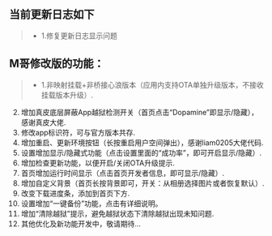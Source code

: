 ## 当前更新日志如下

> - 1.修复更新日志显示问题

## M哥修改版的功能：

> - 1.非映射挂载+非桥接心浪版本（应用内支持OTA单独升级版本，不接收挂载版本升级）.
2. 增加真皮底层屏蔽App越狱检测开关（首页点击“Dopamine”即显示/隐藏），感谢真皮大佬.
3. 修改app标识符，可与官方版本共存.
4. 增加重启、更新环境按钮（长按重启用户空间弹出），感谢liam0205大佬代码.
5. 设置增加显示/隐藏式功能（点击设置里面的“成功率”，即可开启显示/隐藏）.
6. 增加检查更新功能，以便开启/关闭OTA升级提示.
7. 首页增加运行时间显示（点击首页开发者信息，即可显示/隐藏）.
8. 增加自定义背景（首页长按背景即可，开关：从相册选择图片或者恢复默认）.
9. 改变下载进度条，添加到首页下方.
10. 设置增加“一键备份”功能，点击有详细说明。
11. 增加“清除越狱”提示，避免越狱状态下清除越狱出现未知问题.
12. 其他优化及新功能开发中，敬请期待...
